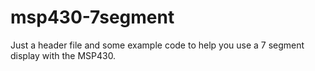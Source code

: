 # msp430-7segment
Just a header file and some example code to help you use a 7 segment display with the MSP430.
